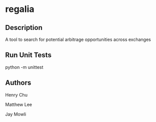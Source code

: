 # regalia

## Description
A tool to search for potential arbitrage opportunities across exchanges

## Run Unit Tests
python -m unittest

## Authors
Henry Chu

Matthew Lee

Jay Mowli
